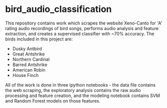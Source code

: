 # bird_audio_classification

This repository contains work which scrapes the website Xeno-Canto for 'A' rating audio recordings of bird songs, performs audio analysis and feature extraction, and creates a supervised classifier with ~70% accuracy. The birds included in this project are:
* Dusky Antbird
* Great Antshrike
* Northern Cardinal
* Barred Antshrike
* American Robin
* House Finch

All of the work is done in three ipython notebooks - the data file contains the web scraping, the exploratory analysis contains the raw audio processing and feature creation, and the modeling notebook contains SVM and Random Forest models on those features.
